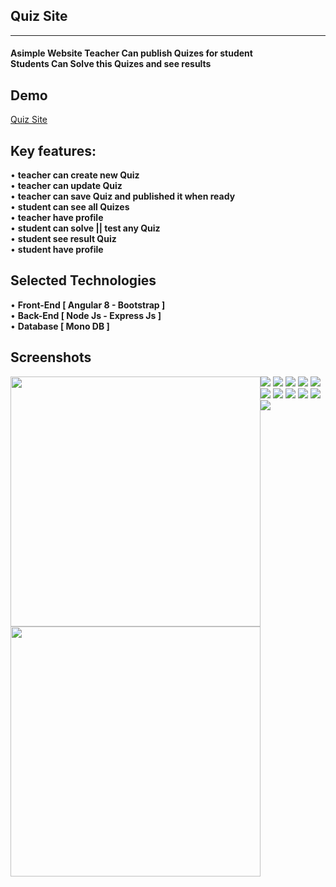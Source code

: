<h2>Quiz Site</h2>
<hr>
<h4>
  Asimple Website Teacher Can publish Quizes for student<br>
  Students Can Solve this Quizes and see results
</h4>

<h2>Demo </h2>
<a href="https://quiz-f25d7.web.app/">Quiz Site</a>

<h2>Key features:</h2>
• <strong>teacher can create new Quiz</strong><br>
• <strong>teacher can update Quiz</strong><br>
• <strong>teacher can save Quiz and published it when ready</strong><br>
• <strong>student can see all Quizes</strong><br>
• <strong>teacher have profile </strong><br>
• <strong>student can solve || test any Quiz</strong> <br>
• <strong>student see result Quiz</strong><br>
• <strong>student have profile</strong><br>

<h2>Selected Technologies</h2>

• <strong>Front-End [ Angular 8 - Bootstrap ]</strong><br>
• <strong>Back-End [ Node Js - Express Js ]</strong><br>
• <strong>Database [ Mono DB ]</strong><br>


<h2>Screenshots </h2>
  <div>
    <img style='float: left' width='400' height='400 'src="ScreenShots/1.png">
    <img style='float: left' width='400' height='400' src="ScreenShots/1.png">
    </div>
  <img src="ScreenShots/2.png">
  <img src="ScreenShots/3.png">
  <img src="ScreenShots/4.png">
  <img src="ScreenShots/5.png">
  <img src="ScreenShots/6.png">
  <img src="ScreenShots/7.png">
  <img src="ScreenShots/8.png">
  <img src="ScreenShots/9.png">
  <img src="ScreenShots/10.png">
  <img src="ScreenShots/11.png">
  <img src="ScreenShots/12.png">

